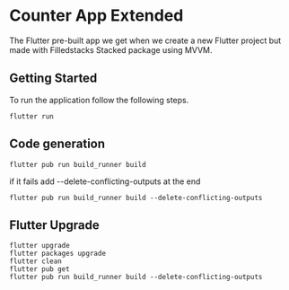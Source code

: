 # Counter App Extended

The Flutter pre-built app we get when we create a new Flutter project but made with Filledstacks Stacked package using MVVM.

## Getting Started

To run the application follow the following steps.

```
flutter run
```


## Code generation

```
flutter pub run build_runner build
```

if it fails add --delete-conflicting-outputs at the end

```
flutter pub run build_runner build --delete-conflicting-outputs
```

## Flutter Upgrade

```
flutter upgrade
flutter packages upgrade
flutter clean
flutter pub get
flutter pub run build_runner build --delete-conflicting-outputs
```
